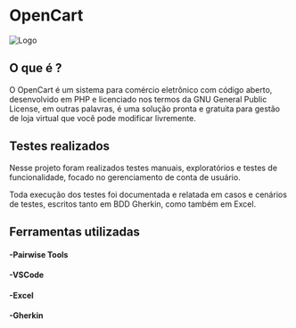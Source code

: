 # OpenCart
![Logo](https://atendimento.vindi.com.br/hc/article_attachments/360007597712/opencart.png)

## O que é ?
O OpenCart é um sistema para comércio eletrônico com código aberto, desenvolvido em PHP e licenciado nos termos da GNU General Public License, em outras palavras, é uma solução pronta e gratuita para gestão de loja virtual que você pode modificar livremente.

## Testes realizados
Nesse projeto foram realizados testes manuais, exploratórios e testes de funcionalidade, focado no gerenciamento de conta de usuário.

Toda execução dos testes foi documentada e relatada em casos e cenários de testes, escritos tanto em BDD Gherkin, como também em Excel.


## Ferramentas utilizadas

#### -Pairwise Tools
#### -VSCode
#### -Excel 
#### -Gherkin 